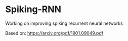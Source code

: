 # Spiking-RNN
Working on improving spiking recurrent neural networks

Based on: https://arxiv.org/pdf/1901.09049.pdf
